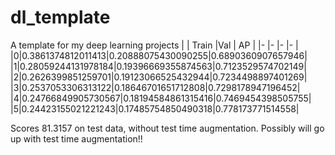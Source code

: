 # dl_template
A template for my deep learning projects
| | Train |Val | AP |
|-	|-	|-	|-	|
|0|0.3861374812011413|0.20888075430090255|0.6890360907657946|
|1|0.28059244131978184|0.19396669355874563|0.7123529574702149|
|2|0.2626399851259701|0.19123066525432944|0.7234498897401269|
|3|0.2537053306313122|0.18646701651712808|0.7298178947196452|
|4|0.24766849905730567|0.18194584861315416|0.7469454398505755|
|5|0.24423155021221243|0.17485754850490318|0.778173771514558|

Scores 81.3157 on test data, without test time augmentation. Possibly will go up with test time augmentation!!
